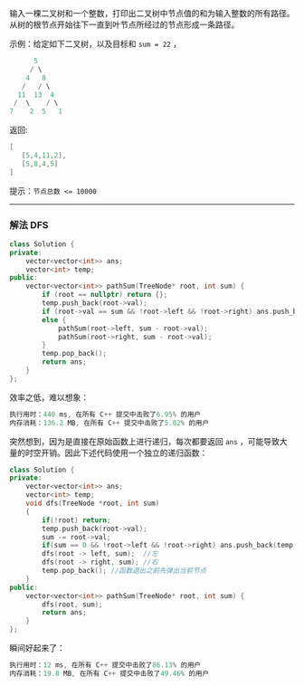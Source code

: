 

输入一棵二叉树和一个整数，打印出二叉树中节点值的和为输入整数的所有路径。从树的根节点开始往下一直到叶节点所经过的节点形成一条路径。

示例：给定如下二叉树，以及目标和 `sum = 22` ，

```go
      5
     / \
    4   8
   /   / \
  11  13  4
 /  \    / \
7    2  5   1
```

返回:

```go
[
   [5,4,11,2],
   [5,8,4,5]
]
```
提示：`节点总数 <= 10000`

---
### 解法 DFS
```cpp
class Solution {
private:
    vector<vector<int>> ans;
    vector<int> temp;
public:
    vector<vector<int>> pathSum(TreeNode* root, int sum) {
        if (root == nullptr) return {};
        temp.push_back(root->val);
        if (root->val == sum && !root->left && !root->right) ans.push_back(temp);
        else {
            pathSum(root->left, sum - root->val);
            pathSum(root->right, sum - root->val);
        }
        temp.pop_back();
        return ans;
    }
};
```
效率之低，难以想象：
```cpp
执行用时：440 ms, 在所有 C++ 提交中击败了6.95% 的用户
内存消耗：136.2 MB, 在所有 C++ 提交中击败了5.02% 的用户
```
突然想到，因为是直接在原始函数上进行递归，每次都要返回 `ans` ，可能导致大量的时空开销。因此下述代码使用一个独立的递归函数：
```cpp
class Solution {
private:
    vector<vector<int>> ans;
    vector<int> temp;
    void dfs(TreeNode *root, int sum)
    {
        if(!root) return;
        temp.push_back(root->val);
        sum -= root->val;
        if(sum == 0 && !root->left && !root->right) ans.push_back(temp);
        dfs(root -> left, sum);  //左
        dfs(root -> right, sum); //右
        temp.pop_back(); //函数退出之前先弹出当前节点
    }
public:
    vector<vector<int>> pathSum(TreeNode* root, int sum) {
        dfs(root, sum);
        return ans;
    }
}; 
```
瞬间好起来了：
```cpp
执行用时：12 ms, 在所有 C++ 提交中击败了86.13% 的用户
内存消耗：19.8 MB, 在所有 C++ 提交中击败了49.46% 的用户
```
